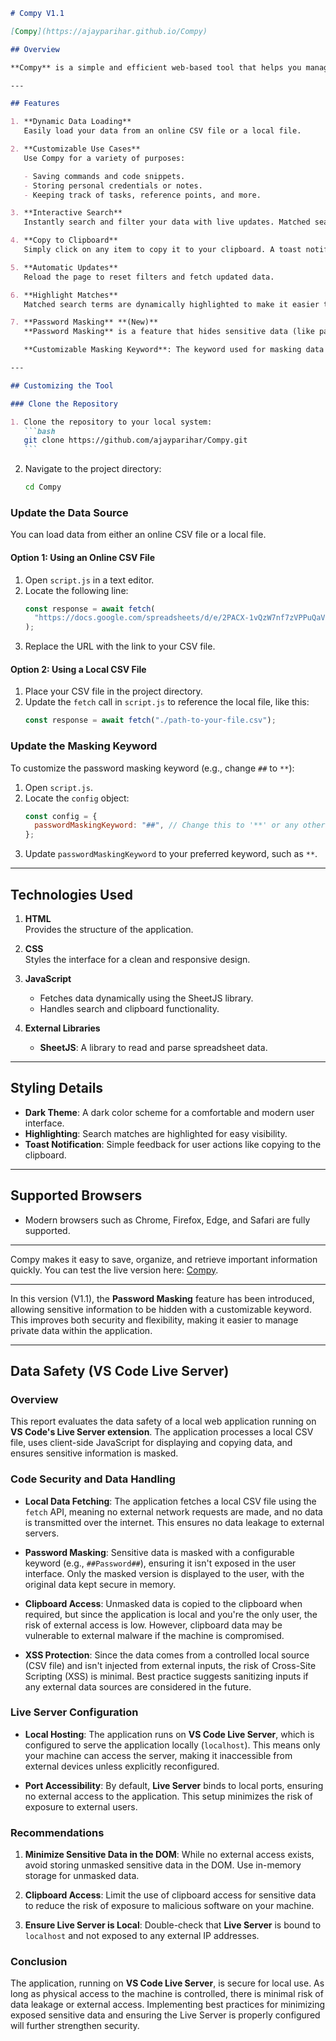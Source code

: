 ````markdown
# Compy V1.1

[Compy](https://ajayparihar.github.io/Compy)

## Overview

**Compy** is a simple and efficient web-based tool that helps you manage and quickly access your saved data. Whether it’s commands, credentials, short notes, or any other important information, Compy provides an intuitive interface for easy storage and retrieval.

---

## Features

1. **Dynamic Data Loading**  
   Easily load your data from an online CSV file or a local file.

2. **Customizable Use Cases**  
   Use Compy for a variety of purposes:

   - Saving commands and code snippets.
   - Storing personal credentials or notes.
   - Keeping track of tasks, reference points, and more.

3. **Interactive Search**  
   Instantly search and filter your data with live updates. Matched search terms are highlighted for quick identification.

4. **Copy to Clipboard**  
   Simply click on any item to copy it to your clipboard. A toast notification confirms the action.

5. **Automatic Updates**  
   Reload the page to reset filters and fetch updated data.

6. **Highlight Matches**  
   Matched search terms are dynamically highlighted to make it easier to find relevant data.

7. **Password Masking** **(New)**  
   **Password Masking** is a feature that hides sensitive data (like passwords, API keys, etc.) by wrapping it in a special masking keyword (e.g., `##Password##`). This ensures that sensitive information is not displayed directly in the interface.

   **Customizable Masking Keyword**: The keyword used for masking data (such as `##`) is now customizable. You can change this keyword to any symbol or word (e.g., `**`) by updating the code. This flexibility allows you to adapt the tool to your security needs and preferences, making it easier to manage sensitive information.

---

## Customizing the Tool

### Clone the Repository

1. Clone the repository to your local system:
   ```bash
   git clone https://github.com/ajayparihar/Compy.git
   ```
````

2. Navigate to the project directory:
   ```bash
   cd Compy
   ```

### Update the Data Source

You can load data from either an online CSV file or a local file.

#### Option 1: Using an Online CSV File

1. Open `script.js` in a text editor.
2. Locate the following line:
   ```javascript
   const response = await fetch(
     "https://docs.google.com/spreadsheets/d/e/2PACX-1vQzW7nf7zVPPuQaV3DQuCH3lxkog_lfNR437sjIOVfxW9ddOuEleLqH_XfjBPYRCQ/pub?gid=1883989031&single=true&output=csv"
   );
   ```
3. Replace the URL with the link to your CSV file.

#### Option 2: Using a Local CSV File

1. Place your CSV file in the project directory.
2. Update the `fetch` call in `script.js` to reference the local file, like this:
   ```javascript
   const response = await fetch("./path-to-your-file.csv");
   ```

### Update the Masking Keyword

To customize the password masking keyword (e.g., change `##` to `**`):

1. Open `script.js`.
2. Locate the `config` object:
   ```javascript
   const config = {
     passwordMaskingKeyword: "##", // Change this to '**' or any other keyword
   };
   ```
3. Update `passwordMaskingKeyword` to your preferred keyword, such as `**`.

---

## Technologies Used

1. **HTML**  
   Provides the structure of the application.

2. **CSS**  
   Styles the interface for a clean and responsive design.

3. **JavaScript**

   - Fetches data dynamically using the SheetJS library.
   - Handles search and clipboard functionality.

4. **External Libraries**
   - **SheetJS**: A library to read and parse spreadsheet data.

---

## Styling Details

- **Dark Theme**: A dark color scheme for a comfortable and modern user interface.
- **Highlighting**: Search matches are highlighted for easy visibility.
- **Toast Notification**: Simple feedback for user actions like copying to the clipboard.

---

## Supported Browsers

- Modern browsers such as Chrome, Firefox, Edge, and Safari are fully supported.

---

Compy makes it easy to save, organize, and retrieve important information quickly. You can test the live version here: [Compy](https://ajayparihar.github.io/Compy).

---

In this version (V1.1), the **Password Masking** feature has been introduced, allowing sensitive information to be hidden with a customizable keyword. This improves both security and flexibility, making it easier to manage private data within the application.

---

## Data Safety (VS Code Live Server)

### Overview

This report evaluates the data safety of a local web application running on **VS Code's Live Server extension**. The application processes a local CSV file, uses client-side JavaScript for displaying and copying data, and ensures sensitive information is masked.

### Code Security and Data Handling

- **Local Data Fetching**: The application fetches a local CSV file using the `fetch` API, meaning no external network requests are made, and no data is transmitted over the internet. This ensures no data leakage to external servers.

- **Password Masking**: Sensitive data is masked with a configurable keyword (e.g., `##Password##`), ensuring it isn't exposed in the user interface. Only the masked version is displayed to the user, with the original data kept secure in memory.

- **Clipboard Access**: Unmasked data is copied to the clipboard when required, but since the application is local and you're the only user, the risk of external access is low. However, clipboard data may be vulnerable to external malware if the machine is compromised.

- **XSS Protection**: Since the data comes from a controlled local source (CSV file) and isn't injected from external inputs, the risk of Cross-Site Scripting (XSS) is minimal. Best practice suggests sanitizing inputs if any external data sources are considered in the future.

### Live Server Configuration

- **Local Hosting**: The application runs on **VS Code Live Server**, which is configured to serve the application locally (`localhost`). This means only your machine can access the server, making it inaccessible from external devices unless explicitly reconfigured.

- **Port Accessibility**: By default, **Live Server** binds to local ports, ensuring no external access to the application. This setup minimizes the risk of exposure to external users.

### Recommendations

1. **Minimize Sensitive Data in the DOM**: While no external access exists, avoid storing unmasked sensitive data in the DOM. Use in-memory storage for unmasked data.

2. **Clipboard Access**: Limit the use of clipboard access for sensitive data to reduce the risk of exposure to malicious software on your machine.

3. **Ensure Live Server is Local**: Double-check that **Live Server** is bound to `localhost` and not exposed to any external IP addresses.

### Conclusion

The application, running on **VS Code Live Server**, is secure for local use. As long as physical access to the machine is controlled, there is minimal risk of data leakage or external access. Implementing best practices for minimizing exposed sensitive data and ensuring the Live Server is properly configured will further strengthen security.

```

```
